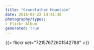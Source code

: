 ```yaml
---
title: "Grandfather Mountain"
date: 2018-08-22 14:41:30
photography/types:
- Flickr Album
generated: true
---
```



{{< flickr set="72157672601542788" >}}
